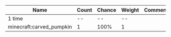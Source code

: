 | Name                     | Count | Chance | Weight | Comment |
| ------------------------ | ----- | ------ | ------ | ------- |
| 1 time                   |    -- |     -- |     -- |         |
| minecraft:carved_pumpkin |     1 |   100% |      1 |         |
